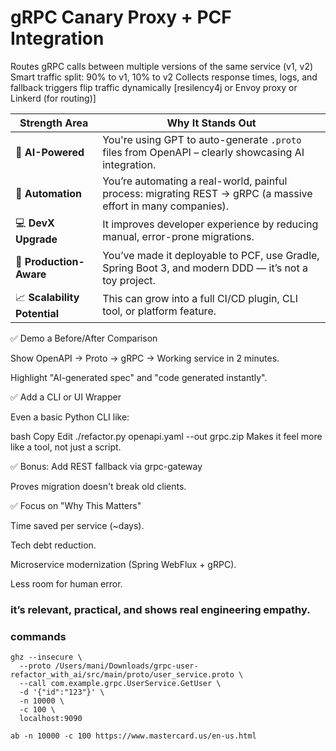 # gRPC Canary Proxy + PCF Integration

Routes gRPC calls between multiple versions of the same service (v1, v2)
Smart traffic split: 90% to v1, 10% to v2
Collects response times, logs, and fallback triggers
flip traffic dynamically [resilency4j or Envoy proxy or Linkerd (for routing)]

| Strength Area                | Why It Stands Out                                                                                            |
| ---------------------------- | ------------------------------------------------------------------------------------------------------------ |
| 🧠 **AI-Powered**            | You're using GPT to auto-generate `.proto` files from OpenAPI – clearly showcasing AI integration.           |
| 🔁 **Automation**            | You’re automating a real-world, painful process: migrating REST → gRPC (a massive effort in many companies). |
| 💻 **DevX Upgrade**          | It improves developer experience by reducing manual, error-prone migrations.                                 |
| 🧱 **Production-Aware**      | You’ve made it deployable to PCF, use Gradle, Spring Boot 3, and modern DDD — it’s not a toy project.        |
| 📈 **Scalability Potential** | This can grow into a full CI/CD plugin, CLI tool, or platform feature.                                       |


✅ Demo a Before/After Comparison

Show OpenAPI → Proto → gRPC → Working service in 2 minutes.

Highlight "AI-generated spec" and "code generated instantly".

✅ Add a CLI or UI Wrapper

Even a basic Python CLI like:

bash
Copy
Edit
./refactor.py openapi.yaml --out grpc.zip
Makes it feel more like a tool, not just a script.

✅ Bonus: Add REST fallback via grpc-gateway

Proves migration doesn't break old clients.

✅ Focus on "Why This Matters"

Time saved per service (~days).

Tech debt reduction.

Microservice modernization (Spring WebFlux + gRPC).

Less room for human error.


### it’s relevant, practical, and shows real engineering empathy.

### commands

```shell
ghz --insecure \
  --proto /Users/mani/Downloads/grpc-user-refactor_with_ai/src/main/proto/user_service.proto \
  --call com.example.grpc.UserService.GetUser \
  -d '{"id":"123"}' \
  -n 10000 \
  -c 100 \
  localhost:9090
```

```shell
ab -n 10000 -c 100 https://www.mastercard.us/en-us.html
```